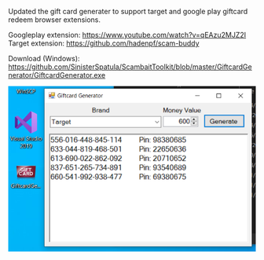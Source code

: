 
Updated the gift card generater to support target and google play giftcard redeem browser extensions.

Googleplay extension: https://www.youtube.com/watch?v=qEAzu2MJZ2I
Target extension: https://github.com/hadenpf/scam-buddy

Download (Windows): https://github.com/SinisterSpatula/ScambaitToolkit/blob/master/GiftcardGenerator/GiftcardGenerator.exe

![Screenshot Image](https://github.com/SinisterSpatula/ScambaitToolkit/raw/master/GiftcardGenerator/Capture.PNG)
